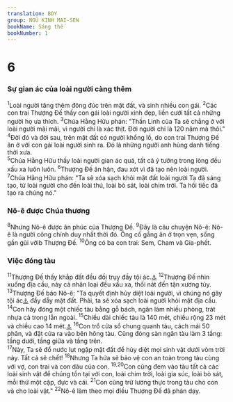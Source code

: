 ```yaml
---
translation: BDY
group: NGŨ KINH MAI-SEN
bookName: Sáng thế 
bookNumber: 1
---
```


<div class="title"><h1>6</h1><h3>Sự gian ác của loài người càng thêm</h3></div>
<span class="verse sa_6_1"><sup>1</sup>Loài người tăng thêm đông đúc trên mặt đất, và sinh nhiều con gái. </span>
<span class="verse sa_6_2"><sup>2</sup>Các con trai Thượng Đế thấy con gái loài người xinh đẹp, liền cưới tất cả những người họ ưa thích. </span>
<span class="verse sa_6_3"><sup>3</sup>Chúa Hằng Hữu phán: &#34;Thần Linh của Ta sẽ chẳng ở với loài người mãi mãi, vì người chỉ là xác thịt. Đời người chỉ là 120 năm mà thôi.&#34;<br/></span>
<span class="verse sa_6_4"><sup>4</sup>Đời đó và đời sau, trên mặt đất có người khổng lồ, do con trai Thượng Đế ăn ở với con gái loài người sinh ra. Đó là những người anh hùng danh tiếng thời xưa.<br/></span>
<span class="verse sa_6_5"><sup>5</sup>Chúa Hằng Hữu thấy loài người gian ác quá, tất cả ý tưởng trong lòng đều xấu xa luôn luôn. </span>
<span class="verse sa_6_6"><sup>6</sup>Thượng Đế ân hận, đau xót vì đã tạo nên loài người.<br/></span>
<span class="verse sa_6_7"><sup>7</sup>Chúa Hằng Hữu phán: &#34;Ta sẽ xóa sạch khỏi mặt đất loài người Ta đã sáng tạo, từ loài người cho đến loài thú, loài bò sát, loài chim trời. Ta hối tiếc đã tạo ra chúng nó.&#34;</span>
<div class="title"><h3>Nô-ê được Chúa thương</h3></div>
<span class="verse sa_6_8"><sup>8</sup>Nhưng Nô-ê được ân phúc của Thượng Đế. </span>
<span class="verse sa_6_9"><sup>9</sup>Đây là câu chuyện Nô-ê: Nô-ê là người công chính duy nhất thời đó. Ông cố gắng ăn ở trọn vẹn, sống gần gũi vớib Thượng Đế. </span>
<span class="verse sa_6_10"><sup>10</sup>Ông có ba con trai: Sem, Cham và Gia-phết.</span>
<div class="title"><h3>Việc đóng tàu </h3></div>
<span class="verse sa_6_11"><sup>11</sup>Thượng Đế thấy khắp đất đều đồi trụy đầy tội ác.<a href="#" data-toggle="tooltip" data-placement="bottom" title="Nt sự hung dữ">⚓</a> </span>
<span class="verse sa_6_12"><sup>12</sup>Thượng Đế nhìn xuống địa cầu, này cả nhân loại đều xấu xa, thối nát đến tận xương tủy. </span>
<span class="verse sa_6_13"><sup>13</sup>Thượng Đế bảo Nô-ê: &#34;Ta quyết định hủy diệt loài người, vì chúng nó gây tội ác<a href="#" data-toggle="tooltip" data-placement="bottom" title="Nt sự hung dữ">⚓</a> đầy dẫy mặt đất. Phải, ta sẽ xóa sạch loài người khỏi mặt địa cầu. </span>
<span class="verse sa_6_14"><sup>14</sup>Con hãy đóng một chiếc tàu bằng gỗ bách, ngăn làm nhiều phòng, trát nhựa cả trong lẫn ngoài. </span>
<span class="verse sa_6_15"><sup>15</sup>Chiều dài chiếc tàu là 140 mét, chiều rộng 23 mét và chiều cao 14 mét.<a href="#" data-toggle="tooltip" data-placement="bottom" title="Nt 300 cubits, 50 cubits, 30 cubits">⚓</a>  </span>
<span class="verse sa_6_16"><sup>16</sup>Con trổ cửa sổ chung quanh tàu, cách mái 50 phân, và đặt cửa ra vào bên hông tàu. Cũng đóng sàn ngăn tàu làm 3 tầng: tầng dưới, tầng giữa và tầng trên.<br/></span>
<span class="verse sa_6_17"><sup>17</sup>Này, Ta sẽ đổ nước lụt ngập mặt đất để hủy diệt mọi sinh vật dưới vòm trời này. Tất cả sẽ chết! </span>
<span class="verse sa_6_18"><sup>18</sup>Nhưng Ta hứa sẽ bảo vệ con an toàn trong tàu cùng với vợ, con trai và con dâu của con. </span>
<span class="verse sa_6_19 sa_6_20"><sup>19,20</sup>Con cũng đem vào tàu tất cả các loài sinh vật để chúng tồn tại với con, loài chim trời, loài gia súc, loài bò sát, mỗi thứ một cặp, đực và cái. </span>
<span class="verse sa_6_21"><sup>21</sup>Con cũng trữ lương thực trong tàu cho con và cho loài vật.&#34; </span>
<span class="verse sa_6_22"><sup>22</sup>Nô-ê làm theo mọi điều Thượng Đế đã phán dạy.</span>
